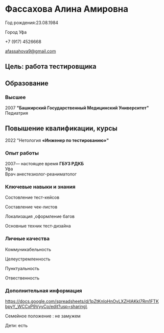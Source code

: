  # Фассахова Алина Амировна
Год рождения:23.08.1984 

Город Уфа

+7 (917) 4526668

afassahova9@gmail.com

## Цель: работа тестировщика
## Образование
### Высшее
2007          __"Башкирский Государственный Медицинский Университет"__ 
                  Педиатрия
                  
## Повышение квалификации, курсы
2022		"Нетология
__«Инженер по тестированию»"__

### Опыт работы
2007— настоящее время	         __ГБУЗ РДКБ__        
                                 Уфа  
Врач анестезиолог-реаниматолог  

###  Ключевые навыки и знания  

Состовление тест-кейсов

Составление чек-листов

Локализация ,оформление багов

Основные  техник  тест-дизайна

###  Личные качества  

Коммуникабельность

Целеустремленность  

Пунктуальность  

Отвественность

###  Дополнительная информация  

https://docs.google.com/spreadsheets/d/1pZtKnIoHnOvLXZHlAKkI7Rm1FTKbpyY_WCCxP9VyyCo/edit?usp=sharing\

Семейное положение : не замужем  

Дети: есть
